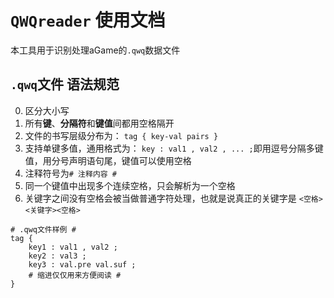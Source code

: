 # `QWQreader` 使用文档

本工具用于识别处理aGame的`.qwq`数据文件

## `.qwq`文件 语法规范

0. 区分大小写
1. 所有**键**、**分隔符**和**键值**间都用空格隔开
2. 文件的书写层级分布为： `tag { key-val pairs }`
3. 支持单键多值，通用格式为： `key : val1 , val2 , ... ;`即用逗号分隔多键值，用分号声明语句尾，键值可以使用空格
4. 注释符号为`# 注释内容 #`
5. 同一个键值中出现多个连续空格，只会解析为一个空格
6. 关键字之间没有空格会被当做普通字符处理，也就是说真正的关键字是 `<空格><关键字><空格>`

```qwq
# .qwq文件样例 #
tag {
    key1 : val1 , val2 ;
    key2 : val3 ;
    key3 : val.pre val.suf ;
    # 缩进仅仅用来方便阅读 #
}

```